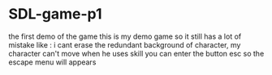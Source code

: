 # SDL-game-p1
the first demo of the game
this is my demo game so it still has a lot of mistake like : i cant erase the redundant background of character, my character can't move when he uses skill
you can enter the button esc so the escape menu will appears
